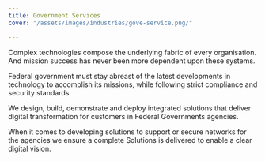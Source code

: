 ```yaml
---
title: Government Services
cover: "/assets/images/industries/gove-service.png/"

---
```

Complex technologies compose the underlying fabric of every organisation. And mission success has never been more dependent upon these systems.


Federal government must stay abreast of the latest developments in technology to accomplish its missions, while following strict compliance and security standards. 


We design, build, demonstrate and deploy integrated solutions that deliver digital transformation for customers in Federal Governments agencies. 


When it comes to developing solutions to support or secure networks for the agencies we ensure a complete Solutions is delivered to enable a clear digital vision.